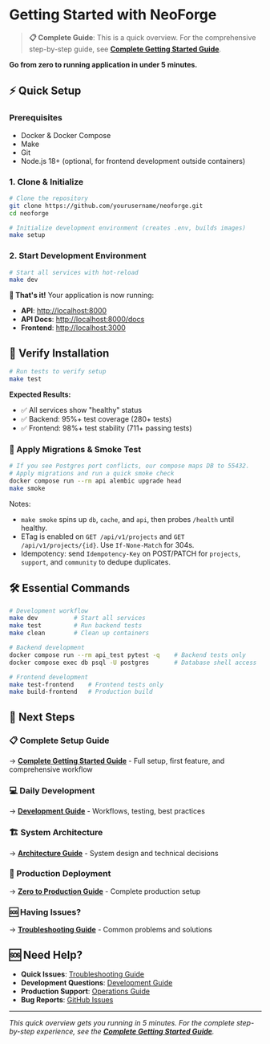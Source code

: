 # Getting Started with NeoForge

> **📋 Complete Guide**: This is a quick overview. For the comprehensive step-by-step guide, see **[Complete Getting Started Guide](getting-started/index.md)**.

**Go from zero to running application in under 5 minutes.**

## ⚡ Quick Setup

### Prerequisites
- Docker & Docker Compose
- Make
- Git
- Node.js 18+ (optional, for frontend development outside containers)

### 1. Clone & Initialize

```bash
# Clone the repository
git clone https://github.com/yourusername/neoforge.git
cd neoforge

# Initialize development environment (creates .env, builds images)
make setup
```

### 2. Start Development Environment

```bash
# Start all services with hot-reload
make dev
```

**🎉 That's it!** Your application is now running:

- **API**: [http://localhost:8000](http://localhost:8000)
- **API Docs**: [http://localhost:8000/docs](http://localhost:8000/docs)
- **Frontend**: [http://localhost:3000](http://localhost:3000)

## 🧪 Verify Installation

```bash
# Run tests to verify setup
make test
```

**Expected Results:**
- ✅ All services show "healthy" status
- ✅ Backend: 95%+ test coverage (280+ tests)
- ✅ Frontend: 98%+ test stability (711+ passing tests)

### 🔧 Apply Migrations & Smoke Test

```bash
# If you see Postgres port conflicts, our compose maps DB to 55432.
# Apply migrations and run a quick smoke check
docker compose run --rm api alembic upgrade head
make smoke
```

Notes:
- `make smoke` spins up `db`, `cache`, and `api`, then probes `/health` until healthy.
- ETag is enabled on `GET /api/v1/projects` and `GET /api/v1/projects/{id}`. Use `If-None-Match` for 304s.
- Idempotency: send `Idempotency-Key` on POST/PATCH for `projects`, `support`, and `community` to dedupe duplicates.

## 🛠️ Essential Commands

```bash
# Development workflow
make dev          # Start all services
make test         # Run backend tests
make clean        # Clean up containers

# Backend development
docker compose run --rm api_test pytest -q    # Backend tests only
docker compose exec db psql -U postgres       # Database shell access

# Frontend development
make test-frontend    # Frontend tests only
make build-frontend   # Production build
```

## 🎯 Next Steps

### **📋 Complete Setup Guide**
→ **[Complete Getting Started Guide](getting-started/index.md)** - Full setup, first feature, and comprehensive workflow

### **💻 Daily Development**
→ **[Development Guide](development/)** - Workflows, testing, best practices

### **🏗️ System Architecture**
→ **[Architecture Guide](architecture/)** - System design and technical decisions

### **🚀 Production Deployment**
→ **[Zero to Production Guide](../ZERO_TO_PRODUCTION_GUIDE.md)** - Complete production setup

### **🆘 Having Issues?**
→ **[Troubleshooting Guide](getting-started/troubleshooting.md)** - Common problems and solutions

## 🆘 Need Help?

- **Quick Issues**: [Troubleshooting Guide](getting-started/troubleshooting.md)
- **Development Questions**: [Development Guide](development/)
- **Production Support**: [Operations Guide](operations/)
- **Bug Reports**: [GitHub Issues](https://github.com/yourusername/neoforge/issues)

---

*This quick overview gets you running in 5 minutes. For the complete step-by-step experience, see the **[Complete Getting Started Guide](getting-started/index.md)**.*
